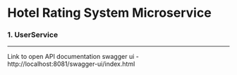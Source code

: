 # Hotel Rating System Microservice
### 1. UserService
***
Link to open API documentation swagger ui - http://localhost:8081/swagger-ui/index.html